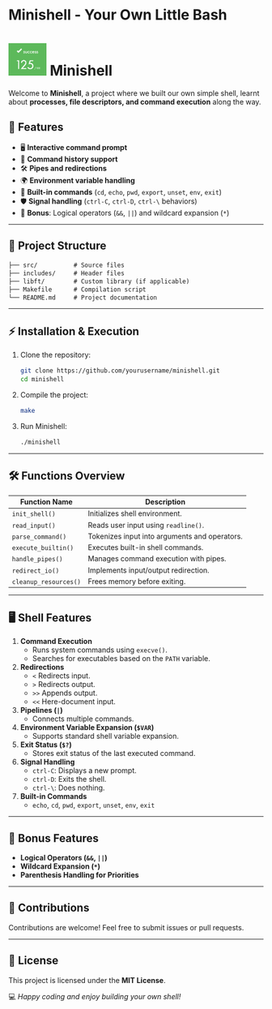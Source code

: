 # Minishell - Your Own Little Bash
# <img src="https://github.com/TeomanDeniz/TeomanDeniz/blob/main/images/repo_projects/125.png" style="width: 75PX;"> Minishell

Welcome to **Minishell**, a project where we built our own simple shell, learnt about **processes, file descriptors, and command execution** along the way.

## 📌 Features
- 🖥 **Interactive command prompt**
- 📜 **Command history support**
- 🛠 **Pipes and redirections**
- 🌍 **Environment variable handling**
- 🔀 **Built-in commands** (`cd`, `echo`, `pwd`, `export`, `unset`, `env`, `exit`)
- 🛡 **Signal handling** (`ctrl-C`, `ctrl-D`, `ctrl-\` behaviors)
- 🚀 **Bonus**: Logical operators (`&&`, `||`) and wildcard expansion (`*`)

---
## 📂 Project Structure
```plaintext
├── src/          # Source files
├── includes/     # Header files
├── libft/        # Custom library (if applicable)
├── Makefile      # Compilation script
└── README.md     # Project documentation
```
---
## ⚡ Installation & Execution
1. Clone the repository:
   ```sh
   git clone https://github.com/yourusername/minishell.git
   cd minishell
   ```
2. Compile the project:
   ```sh
   make
   ```
3. Run Minishell:
   ```sh
   ./minishell
   ```

---
## 🛠 Functions Overview
| Function Name  | Description |
|--------------|-------------|
| `init_shell()` | Initializes shell environment. |
| `read_input()` | Reads user input using `readline()`. |
| `parse_command()` | Tokenizes input into arguments and operators. |
| `execute_builtin()` | Executes built-in shell commands. |
| `handle_pipes()` | Manages command execution with pipes. |
| `redirect_io()` | Implements input/output redirection. |
| `cleanup_resources()` | Frees memory before exiting. |

---
## 🖥 Shell Features
1. **Command Execution**
   - Runs system commands using `execve()`.
   - Searches for executables based on the `PATH` variable.
2. **Redirections**
   - `<` Redirects input.
   - `>` Redirects output.
   - `>>` Appends output.
   - `<<` Here-document input.
3. **Pipelines (`|`)**
   - Connects multiple commands.
4. **Environment Variable Expansion (`$VAR`)**
   - Supports standard shell variable expansion.
5. **Exit Status (`$?`)**
   - Stores exit status of the last executed command.
6. **Signal Handling**
   - `ctrl-C`: Displays a new prompt.
   - `ctrl-D`: Exits the shell.
   - `ctrl-\`: Does nothing.
7. **Built-in Commands**
   - `echo`, `cd`, `pwd`, `export`, `unset`, `env`, `exit`

---
## 🎨 Bonus Features
- **Logical Operators (`&&`, `||`)**
- **Wildcard Expansion (`*`)**
- **Parenthesis Handling for Priorities**

---
## 📢 Contributions
Contributions are welcome! Feel free to submit issues or pull requests.

---
## 📄 License
This project is licensed under the **MIT License**.

💻 *Happy coding and enjoy building your own shell!*
